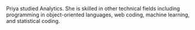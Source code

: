 Priya studied Analytics. She is skilled in other technical fields including programming in object-oriented languages, web coding, machine learning, and statistical coding.
